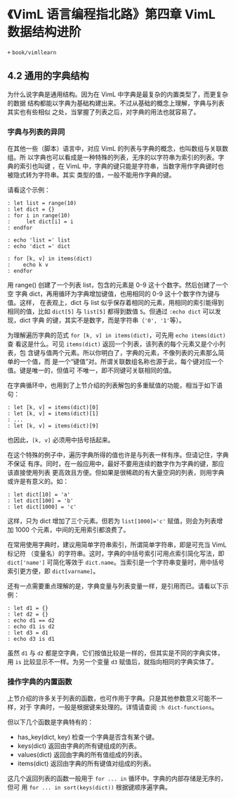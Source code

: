 # 《VimL 语言编程指北路》第四章 VimL 数据结构进阶
`+` `book/vimllearn`

## 4.2 通用的字典结构

为什么说字典是通用结构。因为在 VimL 中字典是最复杂的内置类型了，而更复杂的数据
结构都能以字典为基础构建出来。不过从基础的概念上理解，字典与列表其实也有些相似
之处，当掌握了列表之后，对字典的用法也就容易了。

### 字典与列表的异同

在其他一些（脚本）语言中，对应 VimL 的列表与字典的概念，也叫数组与关联数组。所
以字典也可以看成是一种特殊的列表，无序的以字符串为索引的列表。字典的索引也叫键
，在 VimL 中，字典的键只能是字符串，当数字用作字典键时也被隐式转为字符串。其实
类型的值，一般不能用作字典的键。

请看这个示例：
```vim
: let list = range(10)
: let dict = {}
: for i in range(10)
:     let dict[i] = i
: endfor

: echo 'list =' list
: echo 'dict =' dict

: for [k, v] in items(dict)
:    echo k v
: endfor
```
用 range() 创建了一个列表 list，包含的元素是 0-9 这十个数字。然后创建了一个空
字典 dict，再用循环为字典增加键值，也用相同的 0-9 这十个数字作为键与值。这样，
在表观上，dict 与 list 似乎保存着相同的元素，用相同的索引能得到相同的值，比如
`dict[5]` 与 `list[5]` 都得到数值 `5`。但通过 `:echo dict` 可以发现，dict 字典
的键，其实不是数字，而是字符串（`'0', '1'`等）。

为理解遍历字典的范式 `for [k, v] in items(dict)`，可先用 `echo items(dict)` 查
看这是什么。可见 `items(dict)` 返回一个列表，该列表的每个元素又是个小列表，包
含键与值两个元素。所以你明白了，字典的元素，不像列表的元素那么简单的一个值，而
是一个“键值”对。所谓关联数组名称也源于此，每个键对应一个值。键是唯一的，但值可
不唯一，即不同键可关联相同的值。

在字典循环中，也用到了上节介绍的列表解包的多重赋值的功能，相当于如下语句：
```vim
: let [k, v] = items(dict)[0]
: let [k, v] = items(dict)[1]
: ...
: let [k, v] = items(dict)[9]
```
也因此，`[k, v]` 必须用中括号括起来。

在这个特殊的例子中，遍历字典所得的值也许是与列表一样有序。但请记住，字典不保证
有序。同时，在一般应用中，最好不要用连续的数字作为字典的键，那应该直接使用列表
更高效且方便。但如果是很稀疏的有大量空洞的列表，则用字典或许是有意义的。如：
```vim
: let dict[10] = 'a'
: let dict[100] = 'b'
: let dict[1000] = 'c'
```
这样，只为 dict 增加了三个元素。但若为 `list[1000]='c'` 赋值，则会为列表增加
1000 个元素，中间的无用索引都浪费了。

在常用使用字典时，建议用简单字符串索引，所谓简单字符串，即是可充当 VimL 标记符
（变量名）的字符串。这时，字典的中括号索引可用点索引简化写法，即 `dict['name']`
可简化等效于 `dict.name`。当索引是一个字符串变量时，用中括号索引更方便，即
`dict[varname]`。

还有一点需要重点理解的是，字典变量与列表变量一样，是引用而已。请看以下示例：
```vim
: let d1 = {}
: let d2 = {}
: echo d1 == d2
: echo d1 is d2
: let d3 = d1
: echo d3 is d1
```
虽然 `d1` 与 `d2` 都是空字典，它们按值比较是一样的，但其实是不同的字典实体，用
`is` 比较显示不一样。为另一个变量 `d3` 赋值后，就指向相同的字典实体了。

### 操作字典的内置函数

上节介绍的许多关于列表的函数，也可作用于字典。只是其他参数意义可能不一样，对于
字典时，一般是根据键来处理的。详情请查阅 `:h dict-functions`。

但以下几个函数是字典特有的：

* has\_key(dict, key) 检查一个字典是否含有某个键。
* keys(dict) 返回由字典的所有键组成的列表。
* values(dict) 返回由字典的所有值组成的列表。
* items(dict) 返回由字典的所有键值对组成的列表。

这几个返回列表的函数一般用于 `for ... in` 循环中。字典的内部存储是无序的，但可
用 `for ... in sort(keys(dict))` 根据键顺序遍字典。

